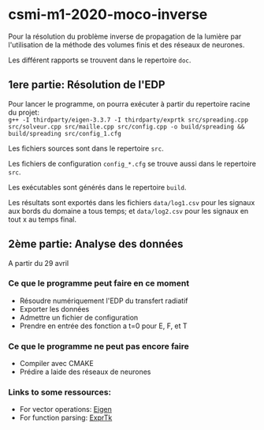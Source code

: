 # csmi-m1-2020-moco-inverse

Pour la résolution du problème inverse de propagation de la lumière par l'utilisation de la méthode des volumes finis et des réseaux de neurones.  

Les différent rapports se trouvent dans le repertoire `doc`.

## __1ere partie: Résolution de l'EDP__    
Pour lancer le programme, on pourra exécuter à partir du repertoire racine du projet:  
`g++ -I thirdparty/eigen-3.3.7 -I thirdparty/exprtk src/spreading.cpp src/solveur.cpp src/maille.cpp src/config.cpp -o build/spreading && build/spreading src/config_1.cfg`     

Les fichiers sources sont dans le repertoire `src`.   

Les fichiers de configuration `config_*.cfg` se trouve aussi dans le repertoire `src`.   

Les exécutables sont générés dans le repertoire `build`.    

Les résultats sont exportés dans les fichiers `data/log1.csv` pour les signaux aux bords du domaine a tous temps; et `data/log2.csv` pour les signaux en tout x au temps final.


## __2ème partie: Analyse des données__   
A partir du 29 avril


### Ce que le programme peut faire en ce moment
- Résoudre numériquement l'EDP du transfert radiatif
- Exporter les données   
- Admettre un fichier de configuration
- Prendre en entrée des fonction a t=0 pour E, F, et T 

### Ce que le programme ne peut pas encore faire  
- Compiler avec CMAKE
- Prédire a laide des réseaux de neurones   

### Links to some ressources:
- For vector operations: [Eigen](https://eigen.tuxfamily.org/dox/GettingStarted.html) 
- For function parsing: [ExprTk](http://www.partow.net/programming/exprtk/)

